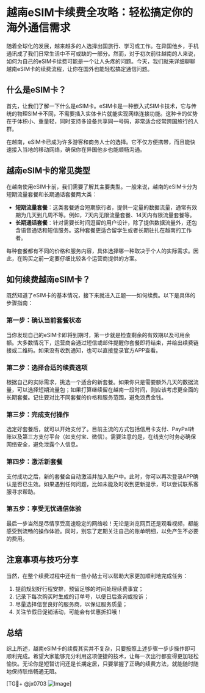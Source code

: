 # 越南eSIM卡续费全攻略：轻松搞定你的海外通信需求

随着全球化的发展，越来越多的人选择出国旅行、学习或工作。在异国他乡，手机通讯成了我们日常生活中不可或缺的一部分。然而，对于初次前往越南的人来说，如何为自己的eSIM卡续费可能是一个让人头疼的问题。今天，我们就来详细聊聊越南eSIM卡的续费流程，让你在国外也能轻松搞定通信问题。

## 什么是eSIM卡？

首先，让我们了解一下什么是eSIM卡。eSIM卡是一种嵌入式SIM卡技术，它与传统的物理SIM卡不同，不需要插入实体卡片就能实现网络连接功能。这种卡的优势在于体积小、重量轻，同时支持多设备共享同一号码，非常适合经常跨国旅行的人群。

在越南，eSIM卡已成为许多游客和商务人士的选择。它不仅方便携带，而且能快速接入当地的移动网络，确保你在异国他乡也能顺畅沟通。

## 越南eSIM卡的常见类型

在越南使用eSIM卡前，我们需要了解其主要类型。一般来说，越南的eSIM卡分为短期流量套餐和长期通话套餐两大类：

- **短期流量套餐**：这类套餐适合短期旅行者，提供一定量的数据流量，通常有效期为几天到几周不等。例如，7天内无限流量套餐、14天内有限流量套餐等。
- **长期通话套餐**：针对需要长时间逗留的用户设计，除了提供数据流量外，还包含语音通话和短信服务。这种套餐更适合留学生或者长期驻扎在越南的工作者。

每种套餐都有不同的价格和服务内容，具体选择哪一种取决于个人的实际需求。因此，在购买之前一定要仔细比较各个运营商提供的方案。

## 如何续费越南eSIM卡？

既然知道了eSIM卡的基本情况，接下来就进入正题——如何续费。以下是具体的步骤指南：

### 第一步：确认当前套餐状态

当你发现自己的eSIM卡即将到期时，第一步就是检查剩余的有效期以及可用余额。大多数情况下，运营商会通过短信或邮件提醒你套餐即将结束，并给出续费链接或二维码。如果没有收到通知，也可以直接登录官方APP查看。

### 第二步：选择合适的续费选项

根据自己的实际需求，挑选一个适合的新套餐。如果你只是需要额外几天的数据流量，可以选择短期流量包；如果打算继续留在越南一段时间，则应该考虑更全面的长期套餐。记住要对比不同套餐的价格和服务范围，避免浪费金钱。

### 第三步：完成支付操作

选定好套餐后，就可以开始支付了。目前主流的方式包括信用卡支付、PayPal转账以及第三方支付平台（如支付宝、微信）。需要注意的是，在线支付时务必确保网络安全，避免泄露个人信息。

### 第四步：激活新套餐

支付成功之后，新的套餐会自动激活并加入账户中。此时，你可以再次登录APP确认是否已生效。如果遇到任何问题，比如未能及时收到更新提示，可以尝试联系客服寻求帮助。

### 第五步：享受无忧通信体验

最后一步当然是尽情享受高速稳定的网络啦！无论是浏览网页还是观看视频，都能感受到流畅的操作体验。同时，别忘了定期关注自己的账单明细，以免产生不必要的费用。

## 注意事项与技巧分享

当然，在整个续费过程中还有一些小贴士可以帮助大家更加顺利地完成任务：

1. 提前规划好行程安排，预留足够的时间处理续费事宜；
2. 记录下每次购买时生成的订单号，以便日后查询或投诉；
3. 尽量选择信誉良好的服务商，以保证服务质量；
4. 关注节假日促销活动，可能会有优惠折扣哦！

## 总结

综上所述，越南eSIM卡的续费其实并不复杂，只要按照上述步骤一步步操作即可顺利完成。希望大家能够充分利用这项便捷的技术，让每一次出行都变得更加轻松愉快。无论你是短暂访问还是长期定居，只要掌握了正确的续费方法，就能随时随地保持联络畅通无阻。

[TG💪+ @jx0703 ![Image](https://github.com/user-attachments/assets/dbca1d08-cadb-493c-b0ec-ad6f7a83f270)]